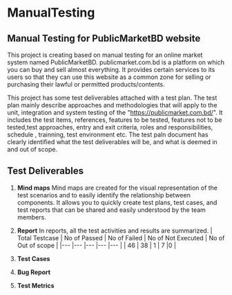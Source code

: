 # ManualTesting

## Manual Testing for PublicMarketBD website

This project is creating based on manual testing for an online market system named PublicMarketBD. publicmarket.com.bd is a platform on which you can buy and sell almost everything. It provides certain services to its users so that they can use this website as a common zone for selling or purchasing their lawful or permitted products/contents.

This project has some test deliverables attached with a test plan. The test plan mainly describe approaches and methodologies that will apply to the unit, integration and system testing of the "https://publicmarket.com.bd/". It includes the test items, references, features to be tested, features not to be tested,test approaches, entry and exit criteria, roles and responsibilities, schedule , trainning, test environment etc. The test paln document has clearly identified what the test deliverables will be, and what is deemed in and out of scope.

## Test Deliverables

1. **Mind maps**
Mind maps are created for the visual representation of the test scenarios and to easily identify the relationship between components. It allows you to quickly create test plans, test cases, and test reports that can be shared and easily understood by the team members.

2. **Report**
In reports, all the test activities and results are summarized.
| Total Testcase   | No of Passed      | No of Failed | No of Not Executed | No of Out of scope |
|---       |---       |---       |---       |---       |
| 46 | 38       |  1  | 7   |0 |


3. **Test Cases**
4. **Bug Report**
5. **Test Metrics**
